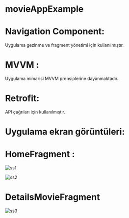 # movieAppExample

# Navigation Component:
Uygulama gezinme ve fragment yönetimi için kullanılmıştır.
# MVVM :
Uygulama mimarisi MVVM prensiplerine dayanmaktadır.
# Retrofit:
API çağrıları için kullanılmıştır.

 # Uygulama ekran görüntüleri:
 # HomeFragment :
![ss1](https://github.com/esrabildikk/movieAppExample/assets/127530223/71ed1c26-94e2-4a46-bf8b-7ce26ccc6996)

![ss2](https://github.com/esrabildikk/movieAppExample/assets/127530223/2b87f385-1817-4d10-9353-db2c50cdde36)
# DetailsMovieFragment
![ss3](https://github.com/esrabildikk/movieAppExample/assets/127530223/b08cb28c-0c74-4064-b87c-51af3cdbafc1)
